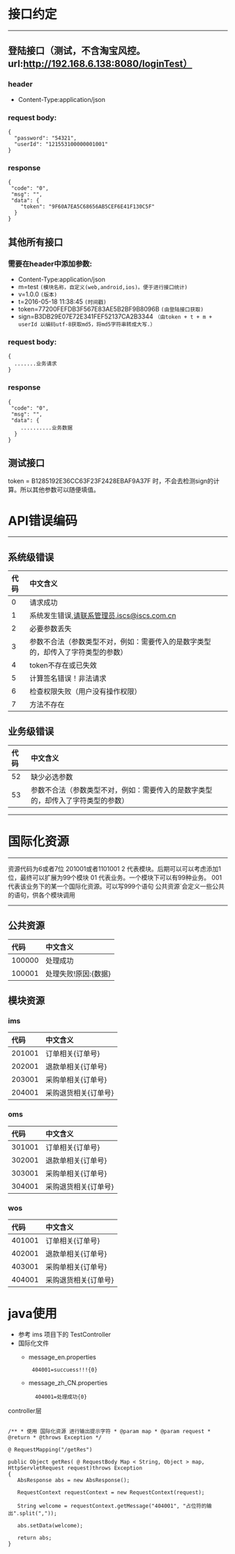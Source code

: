 # 接口约定
 --- 
 
 
## 登陆接口（测试，不含淘宝风控。url:http://192.168.6.138:8080/loginTest）
### header
- Content-Type:application/json


### request body:

	{
	  "password": "54321",
	  "userId": "121553100000001001"
	}
	
### response

	
	{
 	 "code": "0",
 	 "msg": "",
 	 "data": {
  	 	"token": "9F60A7EA5C68656AB5CEF6E41F130C5F"
  	  }
	} 

## 其他所有接口

### 需要在header中添加参数:

- Content-Type:application/json
- m=test   `(模块名称，自定义(web,android,ios)。便于进行接口统计)`
- v=1.0.0  `(版本)`
- t=2016-05-18 11:38:45   `(时间戳)`
- token=77200FEFDB3F567E83AE5B2BF9B8096B   `(由登陆接口获取)`
- sign=B3DB29E07E72E341FEF52137CA2B3344   `（由token + t + m + userId 以编码utf-8获取md5，将md5字符串转成大写.）`


### request body:

	{
	  .......业务请求
	}
 
### response

	{
 	 "code": "0",
 	 "msg": "",
 	 "data": {
  	 	..........业务数据
  	  }
	} 

## 测试接口
token = B1285192E36CC63F23F2428EBAF9A37F 时，不会去检测sign的计算。所以其他参数可以随便填值。


	
# API错误编码
--- 

 
## 系统级错误
代码 | 中文含义 
:----------- | :-----------
0         | 请求成功        
1         | 系统发生错误,请联系管理员.iscs@iscs.com.cn 
2         | 必要参数丢失
3         |	参数不合法（参数类型不对，例如：需要传入的是数字类型的，却传入了字符类型的参数）
4         | token不存在或已失效 
5         | 计算签名错误！非法请求
6		  | 检查权限失败（用户没有操作权限）
7         | 方法不存在


## 业务级错误
代码 | 中文含义 
:----------- | :-----------
52      |   缺少必选参数
53      |	参数不合法（参数类型不对，例如：需要传入的是数字类型的，却传入了字符类型的参数）




---


# 国际化资源

---

资源代码为6或者7位
201001或者1101001
2 代表模块。后期可以可以考虑添加1位，最终可以扩展为99个模块
01 代表业务。一个模块下可以有99种业务。
001 代表该业务下的某一个国际化资源。可以写999个语句
公共资源`会定义一些公共的语句，供各个模块调用

---

## 公共资源

代码 | 中文含义 
:----------- | :-----------
100000 | 处理成功
100001 | 处理失败!原因:{数据}

## 模块资源

### ims
代码 | 中文含义 
:----------- | :-----------
201001 | 订单相关{订单号}
202001 | 退款单相关{订单号}
203001 | 采购单相关{订单号}
204001 | 采购退货相关{订单号}

### oms
代码 | 中文含义 
:----------- | :-----------
301001 | 订单相关{订单号}
302001 | 退款单相关{订单号}
303001 | 采购单相关{订单号}
304001 | 采购退货相关{订单号}

### wos
代码 | 中文含义 
:----------- | :-----------
401001 | 订单相关{订单号}
402001 | 退款单相关{订单号}
403001 | 采购单相关{订单号}
404001 | 采购退货相关{订单号}

# java使用
 - 参考 ims 项目下的 TestController
 - 国际化文件
 	-  message_en.properties

	    	404001=succuess!!!{0}
	- message_zh_CN.properties
			
			404001=处理成功{0}
 		
 		
  controller层
 
 ```
 
/** * 使用 国际化资源 进行输出提示字符 * @param map * @param request * @return * @throws Exception */

 @ RequestMapping("/getRes")
 
public Object getRes( @ RequestBody Map < String, Object > map, HttpServletRequest request)throws Exception
{
    AbsResponse abs = new AbsResponse();
	
    RequestContext requestContext = new RequestContext(request);
	
    String welcome = requestContext.getMessage("404001", "占位符的输出".split(","));
	
    abs.setData(welcome);
	
    return abs;
}

```




